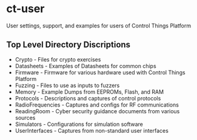 # ct-user
User settings, support, and examples for users of Control Things Platform

## Top Level Directory Discriptions
- Crypto - Files for crypto exercises
- Datasheets - Examples of Datasheets for common chips
- Firmware - Firmware for various hardware used with Control Things Platform
- Fuzzing - Files to use as inputs to fuzzers
- Memory - Example Dumps from EEPROMs, Flash, and RAM
- Protocols - Descriptions and captures of control protocols
- RadioFrequencies - Captures and configs for RF communications
- ReadingRoom - Cyber security guidance documents from various sources
- Simulators - Configurations for simulation software
- UserInterfaces - Captures from non-standard user interfaces
